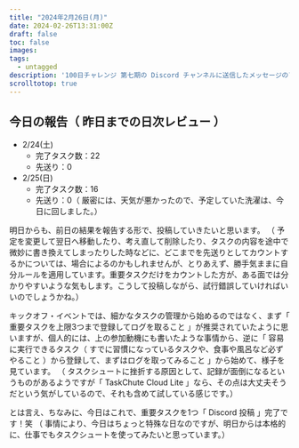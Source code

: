 ```yaml
---
title: "2024年2月26日(月)"
date: 2024-02-26T13:31:00Z
draft: false
toc: false
images:
tags: 
  - untagged
description: '100日チャレンジ 第七期の Discord チャンネルに送信したメッセージのアーカイブ'
scrolltotop: true
---
```


## 今日の報告（ 昨日までの日次レビュー ）

- 2/24(土)
  - 完了タスク数：22
  - 先送り：0
- 2/25(日)
  - 完了タスク数：16
  - 先送り：0（ 厳密には、天気が悪かったので、予定していた洗濯は、今日に回しました。）

明日からも、前日の結果を報告する形で、投稿していきたいと思います。
（ 予定を変更して翌日へ移動したり、考え直して削除したり、タスクの内容を途中で微妙に書き換えてしまったりした時などに、どこまでを先送りとしてカウントするかについては、場合によるのかもしれませんが、とりあえず、勝手気ままに自分ルールを適用しています。重要タスクだけをカウントした方が、ある面では分かりやすいような気もします。こうして投稿しながら、試行錯誤していければいいのでしょうかね。）

キックオフ・イベントでは、細かなタスクの管理から始めるのではなく、まず「 重要タスクを上限3つまで登録してログを取ること 」が推奨されていたように思いますが、個人的には、上の参加動機にも書いたような事情から、逆に「 容易に実行できるタスク（ すでに習慣になっているタスクや、食事や風呂など必ずやること ）から登録して、まずはログを取ってみること 」から始めて、様子を見ています。
（ タスクシュートに挫折する原因として、記録が面倒になるというものがあるようですが「 TaskChute Cloud Lite 」なら、その点は大丈夫そうだという気がしているので、それも含めて試している感じです。）

とは言え、ちなみに、今日はこれで、重要タスクを1つ「 Discord 投稿 」完了です！笑
（ 事情により、今日はちょっと特殊な日なのですが、明日からは本格的に、仕事でもタスクシュートを使ってみたいと思っています。）
